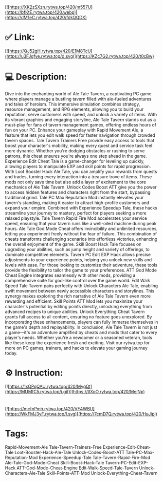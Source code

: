 [![https://XK2zSXzn.rytwa.top/420/m557U](https://bfKtE.rytwa.top/420.webp)](https://dM1eC.rytwa.top/420/fdkQQDX)
# ✅ Link:
[![https://QJ52gH.rytwa.top/420/E1M8TcU](https://u3FJgfve.rytwa.top/d.svg)](https://KZc7G2.rytwa.top/420/t0cBw)
# 💻 Description:
Dive into the enchanting world of Ale Tale Tavern, a captivating PC game where players manage a bustling tavern filled with ale-fueled adventures and tales of heroism. This immersive simulation combines strategy, resource management, and RPG elements, allowing you to build your reputation, serve customers with speed, and unlock a variety of items. With its vibrant graphics and engaging storyline, Ale Tale Tavern stands out as a must-play for fans of tavern management games, offering endless hours of fun on your PC.
Enhance your gameplay with Rapid Movement Ale, a feature that lets you edit walk speed for faster navigation through crowded tavern spaces. Tale Tavern Trainers Free provide easy access to tools that boost your character's mobility, making every quest and service task feel more dynamic. Whether you're dodging obstacles or rushing to serve patrons, this cheat ensures you're always one step ahead in the game.
Experience Edit Cheat Tale is a game-changer for leveling up quickly, allowing players to manipulate EXP and skill points for rapid progression. With Loot Booster Hack Ale Tale, you can amplify your rewards from quests and trades, turning every interaction into a treasure trove of items. These mods not only save time but also add a layer of excitement to the core mechanics of Ale Tale Tavern.
Unlock Codes Boost ATT give you the power to access hidden features and characters right from the start, bypassing traditional grind. Tale PC Max Reputation Mod instantly elevates your tavern's standing, making it easier to attract high-profile customers and expand your empire. Combined with Experience Speedup Tale, these hacks streamline your journey to mastery, perfect for players seeking a more relaxed playstyle.
Tale Tavern Rapid Fire Mod accelerates your service speed, ensuring that your tavern runs like a well-oiled machine during peak hours. Ale Tale God Mode Cheat offers invincibility and unlimited resources, letting you experiment freely without the fear of failure. This combination of cheats transforms challenging scenarios into effortless victories, enhancing the overall enjoyment of the game.
Skill Boost Hack Tale focuses on upgrading your abilities, such as jump height and variety of offerings, to dominate competitive elements. Tavern PC Edit EXP Hack allows precise adjustments to your experience points, helping you unlock new skills and levels with ease. For those looking to customize their adventure, these tools provide the flexibility to tailor the game to your preferences.
ATT God Mode Cheat Engine integrates seamlessly with other mods, providing a comprehensive suite for god-like control over the game world. Edit Walk Speed Tale Tavern pairs perfectly with Unlock Characters Ale Tale, enabling swift movement between newly accessible characters and storylines. This synergy makes exploring the rich narrative of Ale Tale Tavern even more rewarding and efficient.
Skill Points ATT Mod lets you maximize your character's potential by editing points directly, unlocking everything from advanced recipes to unique abilities. Unlock Everything Cheat Tavern grants full access to all content, ensuring no feature goes unexplored. By incorporating these enhancements, players can fully immerse themselves in the game's depth and replayability.
In conclusion, Ale Tale Tavern is not just a game—it's an adventure amplified by cheats and mods that cater to every player's needs. Whether you're a newcomer or a seasoned veteran, tools like these keep the experience fresh and exciting. Visit our rytwa.top for more on PC games, trainers, and hacks to elevate your gaming journey today.

# ⚙️ Instruction:
[![https://1xQPqQAU.rytwa.top/420/MygQt](https://MUMfC5.rytwa.top/i.gif)](https://tIXoO.rytwa.top/420/MejNp)
#
[![https://mcfnPmh.rytwa.top/420/VF4WBU](https://WkFMJ3yF.rytwa.top/l.svg)](https://7cmD7Q.rytwa.top/420/HuJipj)
# Tags:
Rapid-Movement-Ale Tale-Tavern-Trainers-Free Experience-Edit-Cheat-Tale Loot-Booster-Hack-Ale-Tale Unlock-Codes-Boost-ATT Tale-PC-Max-Reputation-Mod Experience-Speedup-Tale Tale-Tavern-Rapid-Fire-Mod Ale-Tale-God-Mode-Cheat Skill-Boost-Hack-Tale Tavern-PC-Edit-EXP-Hack ATT-God-Mode-Cheat-Engine Edit-Walk-Speed-Tale-Tavern Unlock-Characters-Ale-Tale Skill-Points-ATT-Mod Unlock-Everything-Cheat-Tavern





